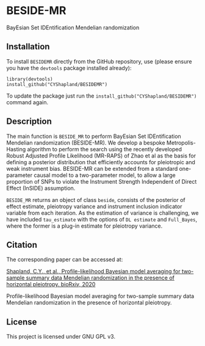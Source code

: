 # BESIDE-MR
BayEsian Set IDEntification Mendelian randomization

## Installation
To install `BESIDEMR` directly from the GitHub repository, use (please ensure you have the `devtools` package installed already):

    library(devtools)
    install_github("CYShapland/BESIDEMR")
    
To update the package just run the `install_github("CYShapland/BESIDEMR")` command again.

## Description

The main function is `BESIDE_MR` to perform BayEsian Set IDEntification Mendelian randomization (BESIDE-MR). We develop a bespoke Metropolis-Hasting algorithm to perform the search using the recently developed Robust Adjusted Profile Likelihood (MR-RAPS) of Zhao et al as the basis for defining a posterior distribution that efficiently accounts for pleiotropic and weak instrument bias. BESIDE-MR can be extended from a standard one-parameter causal model to a two-parameter model, to allow a large proportion of SNPs to violate the Instrument Strength Independent of Direct Effect (InSIDE) assumption.

`BESIDE_MR` returns an object of class `beside`, consists of the posterior of effect estimate, pleiotropy variance and instrument inclusion indicator variable from each iteration. As the estimation of variance is challenging, we have included `tau_estimate` with the options of `DL estimate` and `Full_Bayes`, where the former is a plug-in estimate for pleiotropy variance.

## Citation

The corresponding paper can be accessed at:

[Shapland, C.Y., et al., Profile-likelihood Bayesian model averaging for two-sample summary data Mendelian randomization in the presence of horizontal pleiotropy. bioRxiv, 2020](https://www.biorxiv.org/content/10.1101/2020.02.11.943712v1)


Profile-likelihood Bayesian model averaging for two-sample summary data Mendelian randomization in the presence of horizontal pleiotropy.

## License

This project is licensed under GNU GPL v3.
